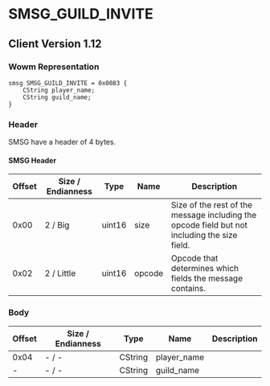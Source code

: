 # SMSG_GUILD_INVITE
## Client Version 1.12

### Wowm Representation
```rust,ignore
smsg SMSG_GUILD_INVITE = 0x0083 {
    CString player_name;
    CString guild_name;
}
```
### Header
SMSG have a header of 4 bytes.

#### SMSG Header
| Offset | Size / Endianness | Type   | Name   | Description |
| ------ | ----------------- | ------ | ------ | ----------- |
| 0x00   | 2 / Big           | uint16 | size   | Size of the rest of the message including the opcode field but not including the size field.|
| 0x02   | 2 / Little        | uint16 | opcode | Opcode that determines which fields the message contains.|
### Body
| Offset | Size / Endianness | Type | Name | Description |
| ------ | ----------------- | ---- | ---- | ----------- |
| 0x04 | - / - | CString | player_name |  |
| - | - / - | CString | guild_name |  |

